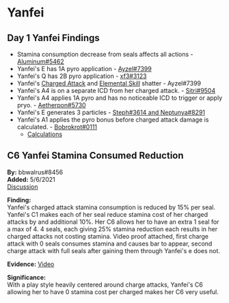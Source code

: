 # Yanfei

## Day 1 Yanfei Findings

* Stamina consumption decrease from seals affects all actions - [Aluminum\#5462](https://youtu.be/0EqhvYyKA64)
* Yanfei's E has 1A pyro application - [Ayzel\#7399](https://cdn.discordapp.com/attachments/835739595387699200/836803250611159070/yanfei_E_gauge.mp4)
* Yanfei's Q has 2B pyro application - [xf3\#3123](https://cdn.discordapp.com/attachments/835739595387699200/836865777721933824/2021-04-28_03-24-33_Trim.mp4)
* Yanfei's [Charged Attack](https://cdn.discordapp.com/attachments/835739595387699200/836802384726196224/yanfei_shatters_on_charge.mp4) and [Elemental Skill](https://cdn.discordapp.com/attachments/835739595387699200/836802677403811850/yanfei_shatters_on_E.mp4) shatter - Ayzel\#7399
* Yanfei's A4 is on a separate ICD from her charged attack. - [Sitri\#9504](https://imgur.com/a/0hlcbRa)
* Yanfei's A4 applies 1A pyro and has no noticeable ICD to trigger or apply pryo. - [Aetherpon\#5730](https://cdn.discordapp.com/attachments/835739595387699200/836814060074172416/YanfeiA4ApplyPyro.mp4)
* Yanfei's E generates 3 particles - [Steph\#3614 and Neptunya\#8291](https://youtu.be/_-hD5iHi594)
* Yanfei's A1 applies the pyro bonus before charged attack damage is calculated. - [Bobrokrot\#0111](https://cdn.discordapp.com/attachments/835739595387699200/836874610191499264/2021-04-28_10-50-56.mp4)
  * [Calculations](https://media.discordapp.net/attachments/835739595387699200/836874595118219293/unknown.png)

## C6 Yanfei Stamina Consumed Reduction

**By:** bbwalrus\#8456  
**Added:** 5/6/2021  
[Discussion](https://tickettool.xyz/direct?url=https://cdn.discordapp.com/attachments/839654617628540988/840063885612548107/transcript-c6-yanfei-stamina-consumption-reduction.html)

**Finding:**  
Yanfei's charged attack stamina consumption is reduced by 15% per seal. Yanfei's C1 makes each of her seal reduce stamina cost of her charged attacks by and additional 10%. Her C6 allows her to have an extra 1 seal for a max of 4. 4 seals, each giving 25% stamina reduction each results in her charged attacks not costing stamina. Video proof attached, first charge attack with 0 seals consumes stamina and causes bar to appear, second charge attack with full seals after gaining them through Yanfei's e does not.

**Evidence:** [Video](https://youtu.be/S3SkDNAuwzc)

**Significance:**  
With a play style heavily centered around charge attacks, Yanfei's C6 allowing her to have 0 stamina cost per charged makes her C6 very useful.

